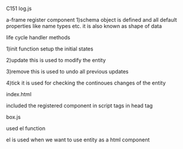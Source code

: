 C151
log.js

a-frame register component 
1)schema
object is defined and all default properties like name types etc.
it is also known as shape of data

life cycle handler methods

1)init function
setup the initial states

2)update
this is used to modify the entity

3)remove
this is used to undo all previous updates

4)tick
it is used for checking the continoues changes of the entity


index.html

included the registered component in script tags in head tag

box.js

used el function

el is used when we want to use entity as a html component


